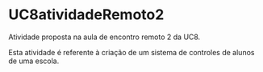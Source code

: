 # UC8atividadeRemoto2

Atividade proposta na aula de encontro remoto 2 da UC8.

Esta atividade é referente à criação de um sistema de controles de alunos de uma escola.
